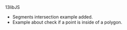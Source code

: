 13libJS

- Segments intersection example added.
- Example about check if a point is inside of a polygon.